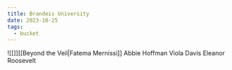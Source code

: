 ```yaml
---
title: Brandeis University
date: 2023-10-25
tags:
  - bucket
---
```

![[]][[Beyond the Veil|Fatema Mernissi]]
Abbie Hoffman
Viola Davis
Eleanor Roosevelt
